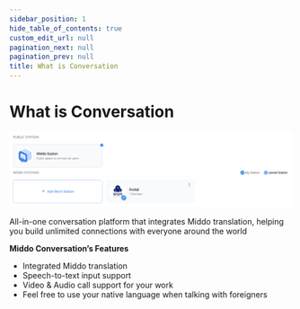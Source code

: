 ```yaml
---  
sidebar_position: 1  
hide_table_of_contents: true  
custom_edit_url: null  
pagination_next: null  
pagination_prev: null  
title: What is Conversation   
---  
```

  
# What is Conversation  
  
  
![What is Conversation](./img/what-is-conversation.png)  
  
All-in-one conversation platform that integrates Middo translation, helping you build unlimited connections with everyone around the world  
  
**Middo Conversation’s Features**  
- Integrated Middo translation  
- Speech-to-text input support  
- Video & Audio call support for your work  
- Feel free to use your native language when talking with foreigners  
